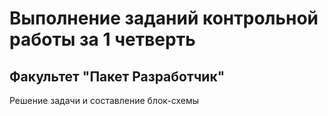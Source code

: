# Выполнение заданий контрольной работы за 1 четверть 
## Факультет "Пакет Разработчик"

Решение задачи и составление блок-схемы

